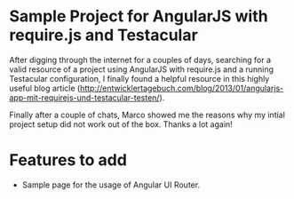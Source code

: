 Sample Project for AngularJS with require.js and Testacular
==============================

After digging through the internet for a couples of days, searching for a valid resource of a project using AngularJS with
require.js and a running Testacular configuration, I finally found a helpful resource in this highly useful blog article (http://entwicklertagebuch.com/blog/2013/01/angularjs-app-mit-requirejs-und-testacular-testen/).

Finally after a couple of chats, Marco showed me the reasons why my intial project setup did not work out of the box. Thanks
a lot again!

Features to add
====
- Sample page for the usage of Angular UI Router.

